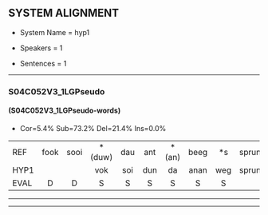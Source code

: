 
## SYSTEM ALIGNMENT

- System Name = hyp1

- Speakers = 1

- Sentences = 1

---

### S04C052V3_1LGPseudo

#### (S04C052V3_1LGPseudo-words)

- Cor=5.4%	Sub=73.2%	Del=21.4%	Ins=0.0%

|  |  |  |  |  |  |  |  |  |  |  |  |  |  |  |  |  |  |  |  |  |  |  |  |  |  |  |  |  |  |  |  |  |  |  |  |  |  |  |  |  |  |  |  |  |  |  |  |  |  |  |  |  |  |  |  |  |
|:--- |:---:|:---:|:---:|:---:|:---:|:---:|:---:|:---:|:---:|:---:|:---:|:---:|:---:|:---:|:---:|:---:|:---:|:---:|:---:|:---:|:---:|:---:|:---:|:---:|:---:|:---:|:---:|:---:|:---:|:---:|:---:|:---:|:---:|:---:|:---:|:---:|:---:|:---:|:---:|:---:|:---:|:---:|:---:|:---:|:---:|:---:|:---:|:---:|:---:|:---:|:---:|:---:|:---:|:---:|:---:|:---:|
| REF | fook | sooi | *(duw) | dau | ant | *(an) | beeg | *s | sprunt | hool*(hol) | larst | vout | zwoei | fam | *s | rachts | vaap | * | *s | sprieuw | keng | *s | swoers | doer*(door) | plirt | jien | * | blard | guul*(gul) | hoekt | neeuw | noork | vid | zans | leum | * | *s | haans*(hans) | spaai | *s | sjalt | * | heik | *s | sank | roen | frijk | eem | *s | schard | *s | grek | dron | *s | snaaf | stuid |
| HYP1 |  |  | vok | soi | dun | da | anan | weg | sprunt |  |  |  |  |  | o | erst | fort | w | om | regvap | spring | sspring | eg | spoors | doorniert | gen | en | laart | ge | hoekt | neeuw |  |  |  |  |  | nork | fiet | sans | ne | len | us | hans | pai | sjald | rik | rk | tank | groen | rik | één | get | grik | drom | snaf | stit |
| EVAL | D | D | S | S | S | S | S | S |  | D | D | D | D | D | S | S | S | S | S | S | S | S | S | S | S | S | S | S | S |  |  | D | D | D | D | D | S | S | S | S | S | S | S | S | S | S | S | S | S | S | S | S | S | S | S | S |
---

---
